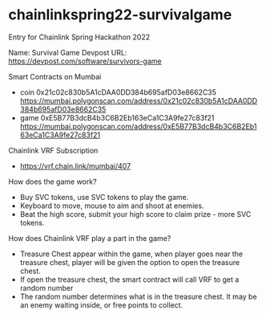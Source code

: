 # chainlinkspring22-survivalgame

Entry for Chainlink Spring Hackathon 2022

Name: Survival Game
Devpost URL: https://devpost.com/software/survivors-game

Smart Contracts on Mumbai
- coin 0x21c02c830b5A1cDAA0DD384b695afD03e8662C35  https://mumbai.polygonscan.com/address/0x21c02c830b5A1cDAA0DD384b695afD03e8662C35
- game 0xE5B77B3dcB4b3C6B2Eb163eCa1C3A9fe27c83f21  https://mumbai.polygonscan.com/address/0xE5B77B3dcB4b3C6B2Eb163eCa1C3A9fe27c83f21

Chainlink VRF Subscription
- https://vrf.chain.link/mumbai/407


How does the game work?
- Buy SVC tokens, use SVC tokens to play the game.
- Keyboard to move, mouse to aim and shoot at enemies.
- Beat the high score, submit your high score to claim prize - more SVC tokens.

How does Chainlink VRF play a part in the game?
- Treasure Chest appear within the game, when player goes near the treasure chest, player will be given the option to open the treasure chest.
- If open the treasure chest, the smart contract will call VRF to get a random number
- The random number determines what is in the treasure chest. It may be an enemy waiting inside, or free points to collect.
